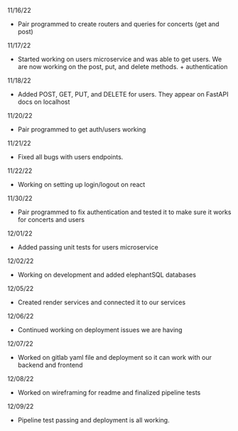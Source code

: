 11/16/22

- Pair programmed to create routers and queries for concerts (get and post)

11/17/22

- Started working on users microservice and was able to get users. We are now working on the post, put, and delete methods. + authentication

11/18/22

- Added POST, GET, PUT, and DELETE for users. They appear on FastAPI docs on localhost

11/20/22

- Pair programmed to get auth/users working

11/21/22

- Fixed all bugs with users endpoints.

11/22/22

- Working on setting up login/logout on react

11/30/22

- Pair programmed to fix authentication and tested it to make sure it works for concerts and users

12/01/22

- Added passing unit tests for users microservice

12/02/22

- Working on development and added elephantSQL databases

12/05/22

- Created render services and connected it to our services

12/06/22

- Continued working on deployment issues we are having

12/07/22

- Worked on gitlab yaml file and deployment so it can work with our backend and frontend

12/08/22

- Worked on wireframing for readme and finalized pipeline tests

12/09/22

- Pipeline test passing and deployment is all working.
